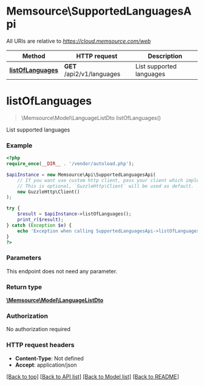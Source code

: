# Memsource\SupportedLanguagesApi

All URIs are relative to *https://cloud.memsource.com/web*

Method | HTTP request | Description
------------- | ------------- | -------------
[**listOfLanguages**](SupportedLanguagesApi.md#listOfLanguages) | **GET** /api2/v1/languages | List supported languages


# **listOfLanguages**
> \Memsource\Model\LanguageListDto listOfLanguages()

List supported languages



### Example
```php
<?php
require_once(__DIR__ . '/vendor/autoload.php');

$apiInstance = new Memsource\Api\SupportedLanguagesApi(
    // If you want use custom http client, pass your client which implements `GuzzleHttp\ClientInterface`.
    // This is optional, `GuzzleHttp\Client` will be used as default.
    new GuzzleHttp\Client()
);

try {
    $result = $apiInstance->listOfLanguages();
    print_r($result);
} catch (Exception $e) {
    echo 'Exception when calling SupportedLanguagesApi->listOfLanguages: ', $e->getMessage(), PHP_EOL;
}
?>
```

### Parameters
This endpoint does not need any parameter.

### Return type

[**\Memsource\Model\LanguageListDto**](../Model/LanguageListDto.md)

### Authorization

No authorization required

### HTTP request headers

 - **Content-Type**: Not defined
 - **Accept**: application/json

[[Back to top]](#) [[Back to API list]](../../README.md#documentation-for-api-endpoints) [[Back to Model list]](../../README.md#documentation-for-models) [[Back to README]](../../README.md)

